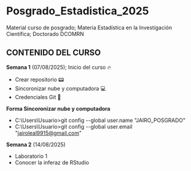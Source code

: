 # Posgrado_Estadistica_2025
Material curso de posgrado; Materia Estadística en la Investigación Científica; Doctorado DCOMRN

## CONTENIDO DEL CURSO

**Semana 1** (07/08/2025); Inicio del curso :fire:

+ Crear repositorio :pager:
+ Sincoronizar nube y computadora :computer:
+ Credenciales Git :key:

**Forma Sincoronizar nube y computadora**

+ C:\Users\Usuario>git config --global user.name "JAIRO_POSGRADO"
+ C:\Users\Usuario>git config --global user.email "jairoleal9915@gmail.com"


**Semana 2** (14/08/2025)

+ Laboratorio 1
+ Conocer la inferaz de RStudio




